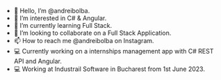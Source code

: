 - 👋 Hello, I’m @andreibolba.
- 👀 I’m interested in C# & Angular.
- 🌱 I’m currently learning Full Stack.
- 💞️ I’m looking to collaborate on a Full Stack Application.
- 📫 How to reach me @andreibolba on Instagram.
- 💻 Currently working on a internships management app with C# REST API and Angular.
- 💻 Working at Industrail Software in Bucharest from 1st June 2023. 
<!---
andreibolba/andreibolba is a ✨ special ✨ repository because its `README.md` (this file) appears on your GitHub profile.
You can click the Preview link to take a look at your changes.
--->
